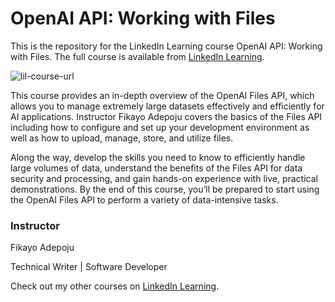# OpenAI API: Working with Files
This is the repository for the LinkedIn Learning course OpenAI API: Working with Files. The full course is available from [LinkedIn Learning][lil-course-url].

![lil-course-url]

This course provides an in-depth overview of the OpenAI Files API, which allows you to manage extremely large datasets effectively and efficiently for AI applications. Instructor Fikayo Adepoju covers the basics of the Files API including how to configure and set up your development environment as well as how to upload, manage, store, and utilize files.

Along the way, develop the skills you need to know to efficiently handle large volumes of data, understand the benefits of the Files API for data security and processing, and gain hands-on experience with live, practical demonstrations. By the end of this course, you’ll be prepared to start using the OpenAI Files API to perform a variety of data-intensive tasks.

### Instructor
Fikayo Adepoju

Technical Writer | Software Developer


Check out my other courses on [LinkedIn Learning][URL-instructor-home].

[0]: # (Replace these placeholder URLs with actual course URLs)

[lil-course-url]: https://www.linkedin.com/learning/openai-api-working-with-files
[lil-thumbnail-url]: https://media.licdn.com/dms/image/D4E0DAQFOZf2CmFd-fg/learning-public-crop_675_1200/0/1706825069771?e=2147483647&v=beta&t=Cww9Iyw4J8FrsuDpZHddZD9gLZbw_mD6ldJ_eKQek84
[URL-instructor-home]: https://www.linkedin.com/learning/instructors/fikayo-adepoju
